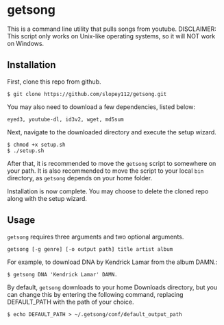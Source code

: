 # getsong
This is a command line utility that pulls songs from youtube. DISCLAIMER: This script only works on Unix-like operating systems, so it will NOT work on Windows.

## Installation
First, clone this repo from github.
```
$ git clone https://github.com/slopey112/getsong.git
```
You may also need to download a few dependencies, listed below:
```
eyed3, youtube-dl, id3v2, wget, md5sum
```
Next, navigate to the downloaded directory and execute the setup wizard.
```
$ chmod +x setup.sh
$ ./setup.sh
```
After that, it is recommended to move the `getsong` script to somewhere on your path. It is also recommended to move the script to your local `bin` directory, as `getsong` depends on your home folder.

Installation is now complete. You may choose to delete the cloned repo along with the setup wizard.

## Usage
`getsong` requires three arguments and two optional arguments.
```
getsong [-g genre] [-o output path] title artist album
```
For example, to download DNA by Kendrick Lamar from the album DAMN.:
```
$ getsong DNA 'Kendrick Lamar' DAMN.
```
By default, `getsong` downloads to your home Downloads directory, but you can change this by entering the following command, replacing DEFAULT_PATH with the path of your choice.
```
$ echo DEFAULT_PATH > ~/.getsong/conf/default_output_path
```
